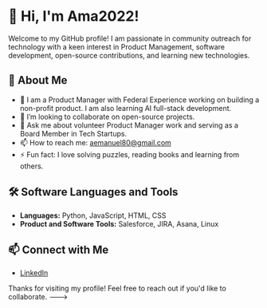 # 👋 Hi, I'm Ama2022!

Welcome to my GitHub profile! I am passionate in community outreach for technology with a keen interest in Product Management, software development, open-source contributions, and learning new technologies.

## 🚀 About Me

- 🌱 I am a Product Manager with Federal Experience working on building a non-profit product. I am also learning AI full-stack development.
- 👯 I’m looking to collaborate on open-source projects.
- 💬 Ask me about volunteer Product Manager work and serving as a Board Member in Tech Startups.
- 📫 How to reach me: aemanuel80@gmail.com
- ⚡ Fun fact: I love solving puzzles, reading books and learning from others.

## 🛠️ Software Languages and Tools

- **Languages:** Python, JavaScript, HTML, CSS
- **Product and Software Tools:** Salesforce, JIRA, Asana, Linux

## 📫 Connect with Me

- [LinkedIn](https://www.linkedin.com/in/ama-emanuel)

Thanks for visiting my profile! Feel free to reach out if you'd like to collaborate.
--->
